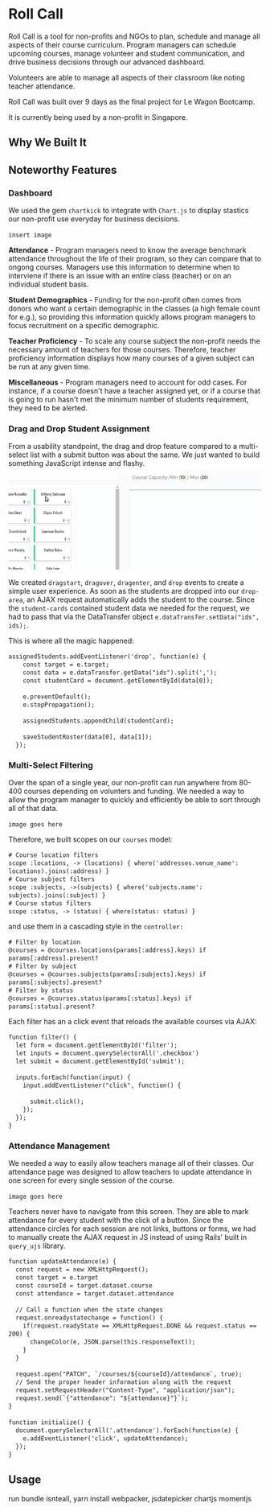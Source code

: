 # Roll Call

Roll Call is a tool for non-profits and NGOs to plan, schedule and manage all aspects of their course curriculum. Program managers can schedule upcoming courses, manage volunteer and student communication, and drive business decisions through our advanced dashboard.

Volunteers are able to manage all aspects of their classroom like noting teacher attendance.

Roll Call was built over 9 days as the final project for Le Wagon Bootcamp.

It is currently being used by a non-profit in Singapore.

## Why We Built It

## Noteworthy Features

### Dashboard

We used the gem `chartkick` to integrate with `Chart.js` to display stastics our non-profit use everyday for business decisions.

`insert image`

**Attendance** - Program managers need to know the average benchmark attendance throughout the life of their program, so they can compare that to ongong courses. Managers use this information to determine when to interviene if there is an issue with an entire class (teacher) or on an individual student basis.

**Student Demographics** - Funding for the non-profit often comes from donors who want a certain demographic in the classes (a high female count for e.g.), so providing this information quickly allows program managers to focus recruitment on a specific demographic.

**Teacher Proficiency** - To scale any course subject the non-profit needs the necessary amount of teachers for those courses. Therefore, teacher proficiency information displays how many courses of a given subject can be run at any given time.

**Miscellaneous** - Program managers need to account for odd cases. For instance, if a course doesn't have a teacher assigned yet, or if a course that is going to run hasn't met the minimum number of students requirement, they need to be alerted.


### Drag and Drop Student Assignment

From a usability standpoint, the drag and drop feature compared to a multi-select list with a submit button was about the same. We just wanted to build something JavaScript intense and flashy.

![Drag and Drop](./screenshots/dragdrop.gif)

We created `dragstart`, `dragover`, `dragenter`, and `drop` events to create a simple user experience. As soon as the students are dropped into our `drop-area`, an AJAX request automatically adds the student to the course. Since the `student-cards` contained student data we needed for the request, we had to pass that via the DataTransfer object `e.dataTransfer.setData("ids", ids);`.

This is where all the magic happened:

```
assignedStudents.addEventListener('drop', function(e) {
    const target = e.target;
    const data = e.dataTransfer.getData("ids").split(',');
    const studentCard = document.getElementById(data[0]);

    e.preventDefault();
    e.stopPropagation();

    assignedStudents.appendChild(studentCard);

    saveStudentRoster(data[0], data[1]);
  });
  ```

### Multi-Select Filtering

Over the span of a single year, our non-profit can run anywhere from 80-400 courses depending on volunters and funding. We needed a way to allow the program manager to quickly and efficiently be able to sort through all of that data.


`image goes here`


Therefore, we built scopes on our `courses` model:

```
# Course location filters
scope :locations, -> (locations) { where('addresses.venue_name': locations).joins(:address) }
# Course subject filters
scope :subjects, ->(subjects) { where('subjects.name': subjects).joins(:subject) }
# Course status filters
scope :status, -> (status) { where(status: status) }
```

and use them in a cascading style in the `controller:`

```
# Filter by location
@courses = @courses.locations(params[:address].keys) if params[:address].present?
# Filter by subject
@courses = @courses.subjects(params[:subjects].keys) if params[:subjects].present?
# Filter by status
@courses = @courses.status(params[:status].keys) if params[:status].present?
```
Each filter has an a click event that reloads the available courses via AJAX:

```
function filter() {
  let form = document.getElementById('filter');
  let inputs = document.querySelectorAll('.checkbox')
  let submit = document.getElementById('submit');

  inputs.forEach(function(input) {
    input.addEventListener("click", function() {

      submit.click();
    });
  });
}
```

### Attendance Management

We needed a way to easily allow teachers manage all of their classes. Our attendance page was designed to allow teachers to update attendance in one screen for every single session of the course.


`image goes here`

Teachers never have to navigate from this screen. They are able to mark attendance for every student with the click of a button. Since the attendance circles for each session are not links, buttons or forms, we had to manually create the AJAX request in JS instead of using Rails' built in `query_ujs` library.

```
function updateAttendance(e) {
  const request = new XMLHttpRequest();
  const target = e.target
  const courseId = target.dataset.course
  const attendance = target.dataset.attendance

  // Call a function when the state changes
  request.onreadystatechange = function() {
    if(request.readyState == XMLHttpRequest.DONE && request.status == 200) {
      changeColor(e, JSON.parse(this.responseText));
    }
  }

  request.open("PATCH", `/courses/${courseId}/attendance`, true);
  // Send the proper header information along with the request
  request.setRequestHeader("Content-Type", "application/json");
  request.send(`{"attendance": "${attendance}"}`);
}

function initialize() {
  document.querySelectorAll('.attendance').forEach(function(e) {
    e.addEventListener('click', updateAttendance);
  });
}
```

## Usage
run bundle isnteall, yarn install
webpacker, jsdatepicker
chartjs
momentjs
